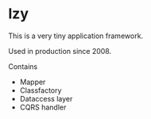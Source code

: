 lzy
===

This is a very tiny application framework. 

Used in production since 2008.

Contains

- Mapper
- Classfactory
- Dataccess layer
- CQRS handler



